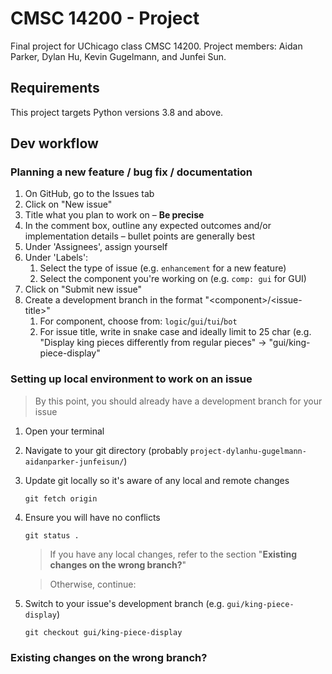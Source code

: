 # CMSC 14200 - Project

Final project for UChicago class CMSC 14200. Project members: Aidan Parker, Dylan Hu, Kevin Gugelmann, and Junfei Sun.

## Requirements

This project targets Python versions 3.8 and above.

## Dev workflow

### Planning a new feature / bug fix / documentation
1. On GitHub, go to the Issues tab
2. Click on "New issue"
3. Title what you plan to work on – **Be precise**
4. In the comment box, outline any expected outcomes and/or implementation details – bullet points are generally best
5. Under 'Assignees', assign yourself
6. Under 'Labels':
    1. Select the type of issue (e.g. `enhancement` for a new feature)
    2. Select the component you're working on (e.g. `comp: gui` for GUI)
7. Click on "Submit new issue"
8. Create a development branch in the format "\<component>/\<issue-title>"
    1. For component, choose from: `logic`/`gui`/`tui`/`bot`
    2. For issue title, write in snake case and ideally limit to 25 char (e.g. "Display king pieces differently from regular pieces" -> "gui/king-piece-display"

### Setting up local environment to work on an issue
> By this point, you should already have a development branch for your issue
1. Open your terminal
2. Navigate to your git directory (probably `project-dylanhu-gugelmann-aidanparker-junfeisun/`)
4. Update git locally so it's aware of any local and remote changes
    ```
    git fetch origin
    ```
5. Ensure you will have no conflicts
    ```
    git status .
    ```
    > If you have any local changes, refer to the section "**Existing changes on the wrong branch?**"
    
    > Otherwise, continue:
7. Switch to your issue's development branch (e.g. `gui/king-piece-display`)
    ```
    git checkout gui/king-piece-display
    ```

### Existing changes on the wrong branch?
